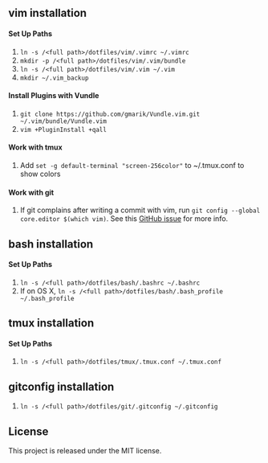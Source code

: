 
## vim installation

#### Set Up Paths

1. `ln -s /<full path>/dotfiles/vim/.vimrc ~/.vimrc`
2. `mkdir -p /<full path>/dotfiles/vim/.vim/bundle`
3. `ln -s /<full path>/dotfiles/vim/.vim ~/.vim`
4. `mkdir ~/.vim_backup`

#### Install Plugins with Vundle

1. `git clone https://github.com/gmarik/Vundle.vim.git ~/.vim/bundle/Vundle.vim`
2. `vim +PluginInstall +qall`

#### Work with tmux

1. Add `set -g default-terminal "screen-256color"` to ~/.tmux.conf to show
   colors

#### Work with git

1. If git complains after writing a commit with vim, run `git config --global
   core.editor $(which vim)`. See this [GitHub
   issue](https://github.com/gmarik/Vundle.vim/issues/167) for more info.


## bash installation

#### Set Up Paths

1. `ln -s /<full path>/dotfiles/bash/.bashrc ~/.bashrc`
2. If on OS X, `ln -s /<full path>/dotfiles/bash/.bash_profile ~/.bash_profile`


## tmux installation

#### Set Up Paths

1. `ln -s /<full path>/dotfiles/tmux/.tmux.conf ~/.tmux.conf`

## gitconfig installation

1. `ln -s /<full path>/dotfiles/git/.gitconfig ~/.gitconfig`

## License

This project is released under the MIT license.

